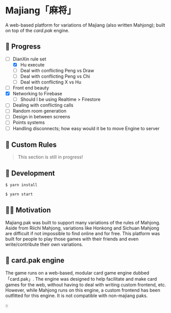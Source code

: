 # Majiang「麻将」

A web-based platform for variations of Majiang (also written Mahjong); built on top of the _card.pak_ engine.

## 🐣 Progress

- [ ] DianXin rule set
  - [x] Hu execute
  - [ ] Deal with conflicting Peng vs Draw
  - [ ] Deal with conflicting Peng vs Chi
  - [ ] Deal with conflicting X vs Hu
- [ ] Front end beauty
- [x] Networking to Firebase
  - [ ] Should I be using Realtime > Firestore
- [ ] Dealing with conflicting calls
- [ ] Random room generation
- [ ] Design in between screens
- [ ] Points systems
- [ ] Handling disconnects; how easy would it be to move Engine to server

## 🎒 Custom Rules

> This section is still in progress!

## 🔨 Development

```sh
$ yarn install
```

```sh
$ yarn start
```

## 💪🏼 Motivation

Majiang.pak was built to support many variations of the rules of Mahjong. Aside from Riichi Mahjong, variations like Honkong and Sichuan Mahjong are difficult if not impossible to find online and for free. This platform was built for people to play those games with their friends and even write/contribute their own variations.

## 🎠 card.pak engine

The game runs on a web-based, modular card game engine dubbed 「card.pak」. The engine was designed to help facilitate and make card games for the web, without having to deal with writing custom frontend, etc. However, while Mahjong runs on this engine, a custom frontend has been outfitted for this engine. It is not compatible with non-majiang paks.

🀄
